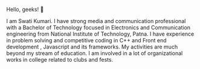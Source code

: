 Hello, geeks! 👋


I am Swati Kumari. I have strong media and communication professional with a Bachelor of Technology focused in Electronics and Communication engineering from National Institute of Technology, Patna. I have experience in problem solving and competitive coding in C++ and Front end development , Javascript and its frameworks. My activities are much beyond my stream of education.  I am involved in a lot of organizational works in college related to clubs and fests.





